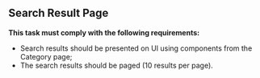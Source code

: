 ## Search Result Page

**This task must comply with the following requirements:** <br>

  - Search results should be presented on UI using components from the Category page;
  - The search results should be paged (10 results per page).  